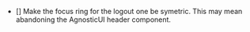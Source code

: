 
- [] Make the focus ring for the logout one be symetric. This may mean abandoning the AgnosticUI header component.
  